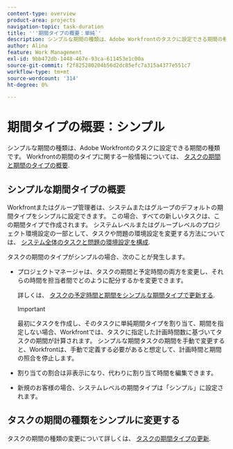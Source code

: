```yaml
---
content-type: overview
product-area: projects
navigation-topic: task-duration
title: '''期間タイプの概要：単純`'
description: シンプルな期間の種類は、Adobe Workfrontのタスクに設定できる期間の種類です。 Workfrontの期間のタイプに関する一般情報については、タスク期間の概要および期間のタイプを参照してください。
author: Alina
feature: Work Management
exl-id: 9bb472db-1448-467e-93ca-611453e1c00a
source-git-commit: f2f825280204b56d2dc85efc7a315a4377e551c7
workflow-type: tm+mt
source-wordcount: '314'
ht-degree: 0%

---
```


# 期間タイプの概要：シンプル

シンプルな期間の種類は、Adobe Workfrontのタスクに設定できる期間の種類です。 Workfrontの期間のタイプに関する一般情報については、 [タスクの期間と期間のタイプの概要](../../../manage-work/tasks/taskdurtn/task-duration-and-duration-type.md).

## シンプルな期間タイプの概要

Workfrontまたはグループ管理者は、システムまたはグループのデフォルトの期間タイプをシンプルに設定できます。 この場合、すべての新しいタスクは、この期間タイプで作成されます。 システムレベルまたはグループレベルのプロジェクト環境設定の一部として、タスクや問題の環境設定を変更する方法については、 [システム全体のタスクと問題の環境設定を構成](../../../administration-and-setup/set-up-workfront/configure-system-defaults/set-task-issue-preferences.md).

タスクの期間のタイプがシンプルの場合、次のことが発生します。

* プロジェクトマネージャは、タスクの期間と予定時間の両方を変更し、それらの時間を担当者間でどのように配分するかを変更できます。

   詳しくは、 [タスクの予定時間と期間をシンプルな期間タイプで更新する](../../../manage-work/tasks/taskdurtn/update-planned-hours-duration-for-simple-duration-task.md).

   >[!IMPORTANT]
   >
   >最初にタスクを作成し、そのタスクに単純期間タイプを割り当て、期間を指定しない場合、Workfrontでは、タスクに指定した計画時間数に基づいてタスクの期間が計算されます。 シンプルな期間タスクの期間を手動で変更すると、Workfrontは、手動で定義する必要があると想定して、計画時間と期間の照合を停止します。

* 割り当ての割合は非表示になり、代わりに割り当て時間を編集できます。
* 新規のお客様の場合、システムレベルの期間タイプは「シンプル」に設定されます。

## タスクの期間の種類をシンプルに変更する

タスクの期間の種類の変更について詳しくは、 [タスクの期間タイプの更新](../../../manage-work/tasks/taskdurtn/update-duration-type-of-task.md).

<!--
<p data-mc-conditions="QuicksilverOrClassic.Draft mode">(NOTE: replaced with new article linked above)</p>
-->

<!--
<ol data-mc-conditions="QuicksilverOrClassic.Draft mode">
<li value="1">Go to a task for which you want to change the Duration Type.</li>
<li value="2"> <p data-mc-conditions="QuicksilverOrClassic.Quicksilver">Click <strong>Task Details</strong> in the left panel, then in the Overview area double click <strong>Duration Type</strong>. </p> </li>
<li value="3"> <p>Select <strong>Simple</strong> from the drop-down menu.</p> </li>
<li value="4">Click <strong>Save</strong> <strong>Changes</strong><strong>.</strong></li>
</ol>
-->
